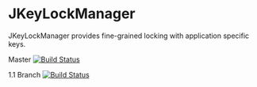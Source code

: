 JKeyLockManager
===============

JKeyLockManager provides fine-grained locking with application specific keys.

Master
[![Build Status](https://travis-ci.org/mojgh/JKeyLockManager.svg?branch=master)](https://travis-ci.org/mojgh/JKeyLockManager)

1.1 Branch
[![Build Status](https://travis-ci.org/mojgh/JKeyLockManager.svg?branch=1.1)](https://travis-ci.org/mojgh/JKeyLockManager)
